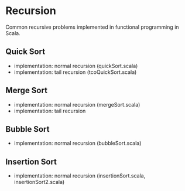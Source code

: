 # Recursion

Common recursive problems implemented in functional programming in Scala.

## Quick Sort

+
  implementation: normal recursion (quickSort.scala)
+
  implementation: tail recursion (tcoQuickSort.scala)

## Merge Sort

+
  implementation: normal recursion (mergeSort.scala)
+
  implementation: tail recursion

## Bubble Sort

+
  implementation: normal recursion (bubbleSort.scala)

## Insertion Sort

+
  implementation: normal recursion (insertionSort.scala, insertionSort2.scala)


